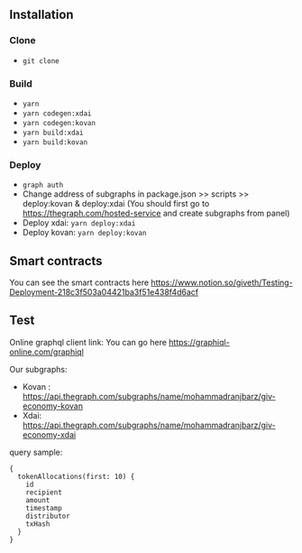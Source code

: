 ## Installation
### Clone
* `git clone `

### Build
* `yarn`
* `yarn codegen:xdai`
* `yarn codegen:kovan`
* `yarn build:xdai`
* `yarn build:kovan`

### Deploy
* `graph auth`
* Change address of subgraphs in package.json >> scripts >> deploy:kovan & deploy:xdai 
(You should first go to https://thegraph.com/hosted-service and create subgraphs from panel)
* Deploy xdai: `yarn deploy:xdai`
* Deploy kovan: `yarn deploy:kovan`

## Smart contracts
You can see the smart contracts here
https://www.notion.so/giveth/Testing-Deployment-218c3f503a04421ba3f51e438f4d6acf

## Test
Online graphql client link: You can go here https://graphiql-online.com/graphiql

Our subgraphs: 
* Kovan : https://api.thegraph.com/subgraphs/name/mohammadranjbarz/giv-economy-kovan
* Xdai: https://api.thegraph.com/subgraphs/name/mohammadranjbarz/giv-economy-xdai


query sample:

```
{
  tokenAllocations(first: 10) {
    id
    recipient
    amount
    timestamp
    distributor
    txHash
  }
}
```